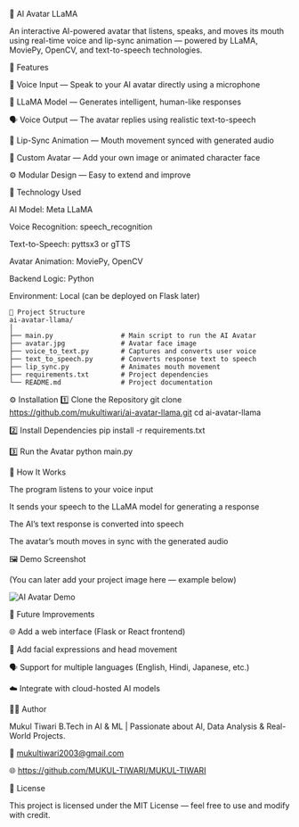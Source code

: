 🧠 AI Avatar LLaMA

An interactive AI-powered avatar that listens, speaks, and moves its mouth using real-time voice and lip-sync animation — powered by LLaMA, MoviePy, OpenCV, and text-to-speech technologies.

🌟 Features

🎤 Voice Input — Speak to your AI avatar directly using a microphone

💬 LLaMA Model — Generates intelligent, human-like responses

🗣️ Voice Output — The avatar replies using realistic text-to-speech

🧏 Lip-Sync Animation — Mouth movement synced with generated audio

🧍 Custom Avatar — Add your own image or animated character face

⚙️ Modular Design — Easy to extend and improve

🧩 Technology Used

AI Model:  Meta LLaMA

Voice Recognition:  speech_recognition

Text-to-Speech:  pyttsx3 or gTTS

Avatar Animation:  MoviePy, OpenCV

Backend Logic:  Python

Environment:  Local (can be deployed on Flask later)
```
📁 Project Structure
ai-avatar-llama/
│
├── main.py                 # Main script to run the AI Avatar
├── avatar.jpg              # Avatar face image
├── voice_to_text.py        # Captures and converts user voice
├── text_to_speech.py       # Converts response text to speech
├── lip_sync.py             # Animates mouth movement
├── requirements.txt        # Project dependencies
└── README.md               # Project documentation
```

⚙️ Installation
1️⃣ Clone the Repository
git clone https://github.com/mukultiwari/ai-avatar-llama.git
cd ai-avatar-llama

2️⃣ Install Dependencies
pip install -r requirements.txt

3️⃣ Run the Avatar
python main.py

🧠 How It Works

The program listens to your voice input

It sends your speech to the LLaMA model for generating a response

The AI’s text response is converted into speech

The avatar’s mouth moves in sync with the generated audio

🖼️ Demo Screenshot

(You can later add your project image here — example below)

![AI Avatar Demo](./assets/demo.png)

🚀 Future Improvements

🌐 Add a web interface (Flask or React frontend)

🧍 Add facial expressions and head movement

🗣️ Support for multiple languages (English, Hindi, Japanese, etc.)

☁️ Integrate with cloud-hosted AI models

🧑‍💻 Author

Mukul Tiwari
B.Tech in AI & ML | Passionate about AI, Data Analysis & Real-World Projects.

📧 mukultiwari2003@gmail.com 
 
🌐 https://github.com/MUKUL-TIWARI/MUKUL-TIWARI


📜 License

This project is licensed under the MIT License — feel free to use and modify with credit.
